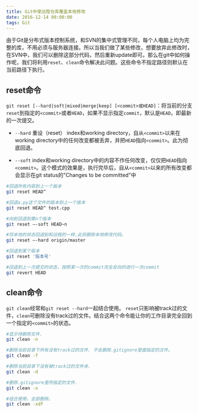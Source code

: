 ```yaml
---
title: Git中使远程仓库覆盖本地修改
date: 2016-12-14 00:00:00
tags: Git
---
```


由于Git是分布式版本控制系统，和SVN的集中式管理不同，每个人电脑上均为完整的库，不用必须与服务器连接。所以当我们做了某些修改，想要放弃此修改时，在SVN中，我们可以删除这部分代码，然后重新update即可。那么在git中如何操作呢，我们将利用`reset`、`clean`命令解决此问题。这些命令不指定路径则默认在当前路径下执行。

<!-- more --> 

## reset命令
`git reset [--hard|soft|mixed|merge|keep] [<commit>或HEAD]`：将当前的分支`reset`到指定的`<commit>`或者`HEAD`，如果不显示指定`commit`，默认是`HEAD`，即最新的一次提交。

* `--hard` 重设（reset） index和working directory，自从`<commit>`以来在working directory中的任何改变都被丢弃，并把`HEAD`指向`<commit>`。此为彻底回退。

* `--soft` index和working directory中的内容不作任何改变，仅仅把`HEAD`指向`<commit>`。这个模式的效果是，执行完毕后，自从`<commit>`以来的所有改变都会显示在git status的"Changes to be committed"中

```bash
#回退所有内容到上一个版本 
git reset HEAD^ 

#回退a.py这个文件的版本到上一个版本 
git reset HEAD^ test.cpp 

#向前回退到第n个版本 
git reset –-soft HEAD~n

#将本地的状态回退到和远程的一样,此将删除本地修改代码。
git reset –-hard origin/master 

#回退到某个版本
git reset '版本号' 

#回退到上一次提交的状态，按照某一次的commit完全反向的进行一次commit 
git revert HEAD  
```

## clean命令

`git clean`经常和`git reset --hard`一起结合使用。 `reset`只影响被track过的文件，`clean`可删除没有track过的文件。结合这两个命令能让你的工作目录完全回到一个指定的`<commit>`的状态。

```bash
#显示待删除文件.
git clean -n

#删除当前目录下所有没有track过的文件. 不会删除.gitignore里面指定的文件。
git clean -f

#删除当前目录下没有被track过的文件夹.
git clean -d

#删除.gitignore里所指定的文件. 
git clean -x

#组合使用，全部删除。
git clean -xdf
```